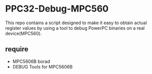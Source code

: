 # PPC32-Debug-MPC560

This repo contains a script designed to make it easy to obtain actual register values by using a tool to debug PowerPC binaries on a real device(MPC560).

## require

- MPC5606B borad
- DEBUG Tools for MPC5606B
